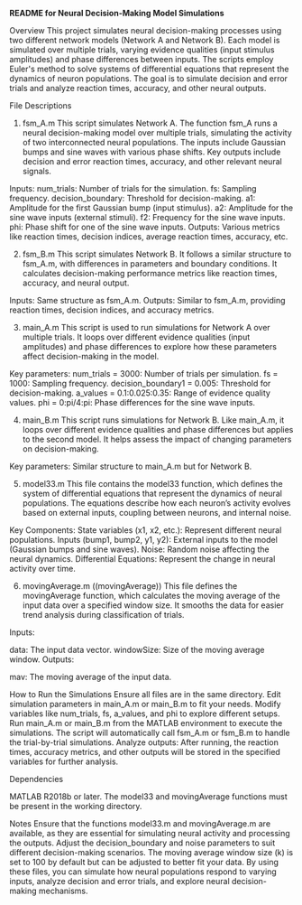 **README for Neural Decision-Making Model Simulations**


Overview
This project simulates neural decision-making processes using two different network models (Network A and Network B). Each model is simulated over multiple trials, varying evidence qualities (input stimulus amplitudes) and phase differences between inputs. The scripts employ Euler's method to solve systems of differential equations that represent the dynamics of neuron populations. The goal is to simulate decision and error trials and analyze reaction times, accuracy, and other neural outputs.

File Descriptions

1. fsm_A.m 
This script simulates Network A. The function fsm_A runs a neural decision-making model over multiple trials, simulating the activity of two interconnected neural populations. The inputs include Gaussian bumps and sine waves with various phase shifts. Key outputs include decision and error reaction times, accuracy, and other relevant neural signals.

Inputs:
num_trials: Number of trials for the simulation.
fs: Sampling frequency.
decision_boundary: Threshold for decision-making.
a1: Amplitude for the first Gaussian bump (input stimulus).
a2: Amplitude for the sine wave inputs (external stimuli).
f2: Frequency for the sine wave inputs.
phi: Phase shift for one of the sine wave inputs.
Outputs:
Various metrics like reaction times, decision indices, average reaction times, accuracy, etc.


2. fsm_B.m 
This script simulates Network B. It follows a similar structure to fsm_A.m, with differences in parameters and boundary conditions. It calculates decision-making performance metrics like reaction times, accuracy, and neural output.

Inputs:
Same structure as fsm_A.m.
Outputs:
Similar to fsm_A.m, providing reaction times, decision indices, and accuracy metrics.


3. main_A.m 
This script is used to run simulations for Network A over multiple trials. It loops over different evidence qualities (input amplitudes) and phase differences to explore how these parameters affect decision-making in the model.

Key parameters:
num_trials = 3000: Number of trials per simulation.
fs = 1000: Sampling frequency.
decision_boundary1 = 0.005: Threshold for decision-making.
a_values = 0.1:0.025:0.35: Range of evidence quality values.
phi = 0:pi/4:pi: Phase differences for the sine wave inputs.


4. main_B.m 
This script runs simulations for Network B. Like main_A.m, it loops over different evidence qualities and phase differences but applies to the second model. It helps assess the impact of changing parameters on decision-making.

Key parameters:
Similar structure to main_A.m but for Network B.




5. model33.m 
This file contains the model33 function, which defines the system of differential equations that represent the dynamics of neural populations. The equations describe how each neuron’s activity evolves based on external inputs, coupling between neurons, and internal noise.

Key Components:
State variables (x1, x2, etc.): Represent different neural populations.
Inputs (bump1, bump2, y1, y2): External inputs to the model (Gaussian bumps and sine waves).
Noise: Random noise affecting the neural dynamics.
Differential Equations: Represent the change in neural activity over time.




6. movingAverage.m (​(movingAverage))
This file defines the movingAverage function, which calculates the moving average of the input data over a specified window size. It smooths the data for easier trend analysis during classification of trials.

Inputs:

data: The input data vector.
windowSize: Size of the moving average window.
Outputs:

mav: The moving average of the input data.



How to Run the Simulations
Ensure all files are in the same directory.
Edit simulation parameters in main_A.m or main_B.m to fit your needs. Modify variables like num_trials, fs, a_values, and phi to explore different setups.
Run main_A.m or main_B.m from the MATLAB environment to execute the simulations. The script will automatically call fsm_A.m or fsm_B.m to handle the trial-by-trial simulations.
Analyze outputs: After running, the reaction times, accuracy metrics, and other outputs will be stored in the specified variables for further analysis.



Dependencies

MATLAB R2018b or later.
The model33 and movingAverage functions must be present in the working directory.



Notes
Ensure that the functions model33.m and movingAverage.m are available, as they are essential for simulating neural activity and processing the outputs.
Adjust the decision_boundary and noise parameters to suit different decision-making scenarios.
The moving average window size (k) is set to 100 by default but can be adjusted to better fit your data.
By using these files, you can simulate how neural populations respond to varying inputs, analyze decision and error trials, and explore neural decision-making mechanisms.












